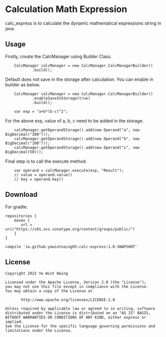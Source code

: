 # Calculation Math Expression
calc_express is to calculate the dynamic mathematical expressions string in java.


## Usage
Firstly, create the CalcManager using Builder Class.

        CalcManager calcManager = new CalcManager.CalcManagerBuilder()
                .build();

Default does not save in the storage after calculation. You can enable in builder as below.
        
        CalcManager calcManager = new CalcManager.CalcManagerBuilder()
                .enableSaveInStorage(true)
                .build();

        var exp = "a+b*(b-c)^2";

For the above exp, value of a, b, c need to be added in the storage.
        
        calcManager.getOperandStorage().add(new Operand("a", new BigDecimal("200")));
        calcManager.getOperandStorage().add(new Operand("b", new BigDecimal("100")));
        calcManager.getOperandStorage().add(new Operand("c", new BigDecimal(50)));

Final step is to call the execute method.
    
        var operand = calcManager.execute(exp, "Result");
        // value = operand.value()
        // key = operand.key()
## Download
For gradle:

```
repositories {
    maven {
       url =  uri("https://s01.oss.sonatype.org/content/groups/public/")
    }
}

compile 'io.github.yewintnaing05:calc-express:1.0-SNAPSHOT'
```
## License

```
Copyright 2022 Ye Wint Naing

Licensed under the Apache License, Version 2.0 (the "License");
you may not use this file except in compliance with the License.
You may obtain a copy of the License at

       http://www.apache.org/licenses/LICENSE-2.0

Unless required by applicable law or agreed to in writing, software
distributed under the License is distributed on an "AS IS" BASIS,
WITHOUT WARRANTIES OR CONDITIONS OF ANY KIND, either express or implied.
See the License for the specific language governing permissions and
limitations under the License.
```


  


